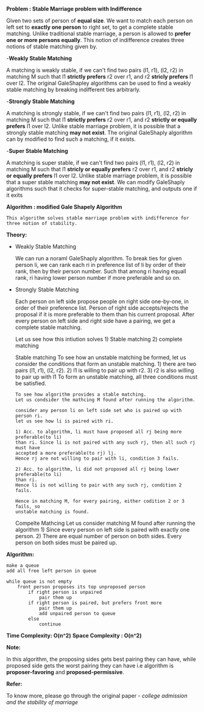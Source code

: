**Problem : Stable Marriage problem with Indifference**

Given two sets of person of **equal size**. We want to match each person on left set to **exactly one person**
to right set, to get a complete stable matching. Unlike traditional stable marriage, a person is allowed to
**prefer one or more persons equally**. This notion of indifference creates three notions of stable matching
given by.
    
    
    
-**Weakly Stable Matching**
    
A matching is weakly stable, if we can't find two pairs (l1, r1), (l2, r2) in matching M such that l1 **strictly prefers**
r2 over r1, and r2 **stricly prefers** l1 over l2. The original GaleShapley algorithms can be used to find a
weakly stable matching by breaking indifferent ties arbitrarly.
    
    
    
-**Strongly Stable Matching**

A matching is strongly stable, if we can't find two pairs (l1, r1), (l2, r2) in matching M such that l1 **strictly prefers**
r2 over r1, and r2 **strictly or equally prefers** l1 over l2. Unlike stable marriage problem, it is possible that a strongly stable matching **may not exist**. 
The original GaleShaply algorithm can by modified to find such a matching, if it exists.
    
    
    
-**Super Stable Matching**

A matching is super stable, if we can't find two pairs (l1, r1), (l2, r2) in matching M such that l1 **stricly or equally
prefers** r2 over r1, and r2 **stricly or equally prefers** l1 over l2. Unlike stable marriage problem, it is possible
that a super stable matching **may not exist**.
We can modify GaleShaply algorithms such that it checks for super-stable matching, and outputs one if it exits
    
    
    
    
**Algorithm : modified Gale Shapely Algorithm**

    This algorithm solves stable marriage problem with indifference for three notion of stability.
    
    
**Theory:**

-   Weakly Stable Matching

    We can run a noraml GaleShaply algorithm. To break ties for given person li, we can rank each ri in preference list of
    li by order of their rank, then by their person number. Such that among ri having equall rank, ri having lower person number
    if more preferable and so on.
    
-   Strongly Stable Matching

    
    Each person on left side propose people on right side one-by-one, in order of their preference list.
    Person of right side accepts/rejects the proposal if it is more preferable to them than his current proposal.
    After every person on left side and right side have a pairing, we get a complete stable matching.
    
    Let us see how this intiution solves 1) Stable matching 2) complete matching

    Stable matching
        To see how an unstable matching be formed, let us consider the conditions that form
        an unstable matching.
        1)  there are two pairs (l1, r1), (l2, r2).
        2)  l1 is willing to pair up with r2.
        3)  r2 is also willing to pair up with l1
        To form an unstable matching, all three conditions must be satisfied.

        To see how algorithm provides a stable matching.
        Let us condsider the mathcing M found after running the algorithm.

        consider any person li on left side set who is paired up with person ri.
        let us see how li is paired with ri.

        1) Acc. to algorithm, li must have proposed all rj being more preferable(to li)
        than ri. Since li is not paired with any such rj, then all such rj must have
        accepted a more preferable(to rj) lj.
        Hence rj are not willing to pair with li, condition 3 fails.

        2) Acc. to algorithm, li did not proposed all rj being lower preferable(to li)
        than ri.
        Hence li is not willing to pair with any such rj, condition 2 fails.

        Hence in matching M, for every pairing, either codition 2 or 3 fails, so
        unstable matching is found.

    Compelte Mathcing
        Let us consider matching M found after running the algorithm
            1) Since every person on left side is paired with exactly one person.
            2) There are equal number of person on both sides.
        Every person on both sides must be paired up.



**Algorithm:**

    make a queue
    add all free left person in queue

    while queue is not empty
        front person proposes its top unproposed person
            if right person is unpaired
                pair them up
            if right person is paired, but prefers front more
                pair them up
                add unpaired person to queue
            else
                continue



**Time Complexity: O(n^2)**
**Space Complexity : O(n^2)**



**Note:**
    
In this algorithm, the proposing sides gets best pairing they can have, while proposed
side gets the worst pairing they can have i.e algorithm is **proposer-favoring** and **proposed-permissive**.
    
**Refer:**

To know more, please go through the original paper - *college admission and the stability of marriage*